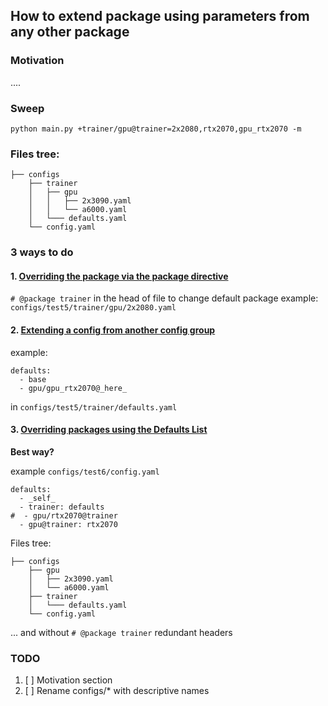 ## How to extend package using parameters from any other package

### Motivation
.... 


### Sweep
`python main.py +trainer/gpu@trainer=2x2080,rtx2070,gpu_rtx2070 -m`


### Files tree:
```
├── configs
    ├── trainer
    │   ├── gpu
    │   │   ├── 2x3090.yaml
    │   │   └── a6000.yaml
    │   └─── defaults.yaml
    └── config.yaml
```


### 3 ways to do 

#### 1. [Overriding the package via the package directive](https://hydra.cc/docs/advanced/overriding_packages/#overriding-the-package-via-the-package-directive)
`# @package trainer` in the head of file to change default package
example: `configs/test5/trainer/gpu/2x2080.yaml`


#### 2.  [Extending a config from another config group](https://hydra.cc/docs/patterns/extending_configs/)
example:
```
defaults:
  - base
  - gpu/gpu_rtx2070@_here_
```
in `configs/test5/trainer/defaults.yaml`


#### 3. [Overriding packages using the Defaults List](https://hydra.cc/docs/advanced/overriding_packages/#overriding-packages-using-the-defaults-list)
**Best way?**

example `configs/test6/config.yaml`
```
defaults:
  - _self_
  - trainer: defaults
#  - gpu/rtx2070@trainer
  - gpu@trainer: rtx2070
```

Files tree:
```
├── configs
    ├── gpu
    │   ├── 2x3090.yaml
    │   └── a6000.yaml
    ├── trainer
    │   └─── defaults.yaml
    └── config.yaml
```

... and without `# @package trainer` redundant headers


### TODO
1. [ ] Motivation section
2. [ ] Rename configs/* with descriptive names
